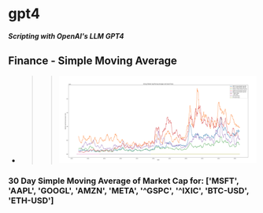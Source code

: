 # gpt4
##### Scripting with OpenAI's LLM GPT4




## Finance - Simple Moving Average


   * >> ![plot.py screenshot 3](https://github.com/ChatFrames/gpt4/blob/main/screenshots/marketCaps/ChatFrames-Github-MA-MarketCaps.png)

### 30 Day Simple Moving Average of Market Cap for: ['MSFT', 'AAPL', 'GOOGL', 'AMZN', 'META', '^GSPC', '^IXIC', 'BTC-USD', 'ETH-USD']
